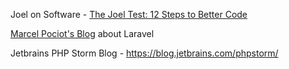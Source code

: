 

Joel on Software - [The Joel Test: 12 Steps to Better Code](https://www.joelonsoftware.com/2000/08/09/the-joel-test-12-steps-to-better-code/)

[Marcel Pociot's Blog](https://pociot.dev/)  about Laravel

Jetbrains PHP Storm Blog -  https://blog.jetbrains.com/phpstorm/ 

